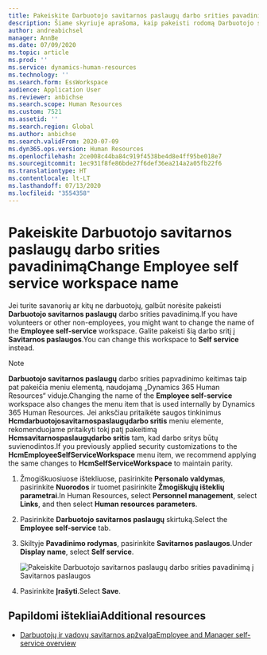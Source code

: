 ```yaml
---
title: Pakeiskite Darbuotojo savitarnos paslaugų darbo srities pavadinimą
description: Šiame skyriuje aprašoma, kaip pakeisti rodomą Darbuotojo savitarnos paslaugų darbo srities pavadinimą „Dynamics 365 Human Resources“.
author: andreabichsel
manager: AnnBe
ms.date: 07/09/2020
ms.topic: article
ms.prod: ''
ms.service: dynamics-human-resources
ms.technology: ''
ms.search.form: EssWorkspace
audience: Application User
ms.reviewer: anbichse
ms.search.scope: Human Resources
ms.custom: 7521
ms.assetid: ''
ms.search.region: Global
ms.author: anbichse
ms.search.validFrom: 2020-07-09
ms.dyn365.ops.version: Human Resources
ms.openlocfilehash: 2ce008c44ba84c919f4538be4d8e4ff95be018e7
ms.sourcegitcommit: 1ec931f8fe86bde27f6def36ea214a2a05fb22f6
ms.translationtype: HT
ms.contentlocale: lt-LT
ms.lasthandoff: 07/13/2020
ms.locfileid: "3554358"
---
```

# <a name="change-employee-self-service-workspace-name"></a><span data-ttu-id="563ee-103">Pakeiskite Darbuotojo savitarnos paslaugų darbo srities pavadinimą</span><span class="sxs-lookup"><span data-stu-id="563ee-103">Change Employee self service workspace name</span></span>

<span data-ttu-id="563ee-104">Jei turite savanorių ar kitų ne darbuotojų, galbūt norėsite pakeisti **Darbuotojo savitarnos paslaugų** darbo srities pavadinimą.</span><span class="sxs-lookup"><span data-stu-id="563ee-104">If you have volunteers or other non-employees, you might want to change the name of the **Employee self-service** workspace.</span></span> <span data-ttu-id="563ee-105">Galite pakeisti šią darbo sritį į **Savitarnos paslaugos**.</span><span class="sxs-lookup"><span data-stu-id="563ee-105">You can change this workspace to **Self service** instead.</span></span>

> [!NOTE]
> <span data-ttu-id="563ee-106">**Darbuotojo savitarnos paslaugų** darbo srities papvadinimo keitimas taip pat pakeičia meniu elementą, naudojamą „Dynamics 365 Human Resources“ viduje.</span><span class="sxs-lookup"><span data-stu-id="563ee-106">Changing the name of the **Employee self-service** workspace also changes the menu item that is used internally by Dynamics 365 Human Resources.</span></span> <span data-ttu-id="563ee-107">Jei anksčiau pritaikėte saugos tinkinimus **Hcmdarbuotojosavitarnospaslaugųdarbo sritis** meniu elemente, rekomenduojame pritaikyti tokį patį pakeitimą **Hcmsavitarnospaslaugųdarbo sritis** tam, kad darbo sritys būtų suvienodintos.</span><span class="sxs-lookup"><span data-stu-id="563ee-107">If you previously applied security customizations to the **HcmEmployeeSelfServiceWorkspace** menu item, we recommend applying the same changes to **HcmSelfServiceWorkspace** to maintain parity.</span></span>

1. <span data-ttu-id="563ee-108">Žmogiškuosiuose ištekliuose, pasirinkite **Personalo valdymas**, pasirinkite **Nuorodos** ir tuomet pasirinkite **Žmogiškųjų išteklių parametrai**.</span><span class="sxs-lookup"><span data-stu-id="563ee-108">In Human Resources, select **Personnel management**, select **Links**, and then select **Human resources parameters**.</span></span>

2. <span data-ttu-id="563ee-109">Pasirinkite **Darbuotojo savitarnos paslaugų** skirtuką.</span><span class="sxs-lookup"><span data-stu-id="563ee-109">Select the **Employee self-service** tab.</span></span>

3. <span data-ttu-id="563ee-110">Skiltyje **Pavadinimo rodymas**, pasirinkite **Savitarnos paslaugos**.</span><span class="sxs-lookup"><span data-stu-id="563ee-110">Under **Display name**, select **Self service**.</span></span>

   ![Pakeiskite Darbuotojo savitarnos paslaugų darbo srities pavadinimą į Savitarnos paslaugos](./media/hr-employee-self-service-workspace-name.png)

4. <span data-ttu-id="563ee-112">Pasirinkite **Įrašyti**.</span><span class="sxs-lookup"><span data-stu-id="563ee-112">Select **Save**.</span></span>

## <a name="additional-resources"></a><span data-ttu-id="563ee-113">Papildomi ištekliai</span><span class="sxs-lookup"><span data-stu-id="563ee-113">Additional resources</span></span>

- [<span data-ttu-id="563ee-114">Darbuotojų ir vadovų savitarnos apžvalga</span><span class="sxs-lookup"><span data-stu-id="563ee-114">Employee and Manager self-service overview</span></span>](hr-employee-manager-self-service-overview.md)
